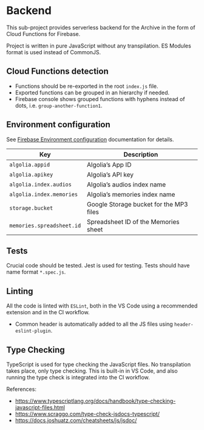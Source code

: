 # Backend

This sub-project provides serverless backend for the Archive in the form of Cloud Functions for Firebase.

Project is written in pure JavaScript without any transpilation. ES Modules format is used instead of CommonJS.

## Cloud Functions detection

- Functions should be re-exported in the root `index.js` file.
- Exported functions can be grouped in an hierarchy if needed.
- Firebase console shows grouped functions with hyphens instead of dots, i.e. `group-another-function1`.

## Environment configuration

See [Firebase Environment configuration](https://firebase.google.com/docs/functions/config-env) documentation for details.

| Key                       | Description                             |
| ------------------------- | --------------------------------------- |
| `algolia.appid`           | Algolia’s App ID                        |
| `algolia.apikey`          | Algolia’s API key                       |
| `algolia.index.audios`    | Algolia’s audios index name             |
| `algolia.index.memories`  | Algolia’s memories index name           |
| `storage.bucket`          | Google Storage bucket for the MP3 files |
| `memories.spreadsheet.id` | Spreadsheet ID of the Memories sheet    |

## Tests

Crucial code should be tested. Jest is used for testing. Tests should have name format `*.spec.js`.

## Linting

All the code is linted with `ESLint`, both in the VS Code using a recommended extension and in the CI workflow.

- Common header is automatically added to all the JS files using `header-eslint-plugin`.

## Type Checking

TypeScript is used for type checking the JavaScript files. No transpilation takes place, only type checking. This is built-in in VS Code, and also running the type check is integrated into the CI workflow.

References:

- https://www.typescriptlang.org/docs/handbook/type-checking-javascript-files.html
- https://www.scraggo.com/type-check-jsdocs-typescript/
- https://docs.joshuatz.com/cheatsheets/js/jsdoc/
